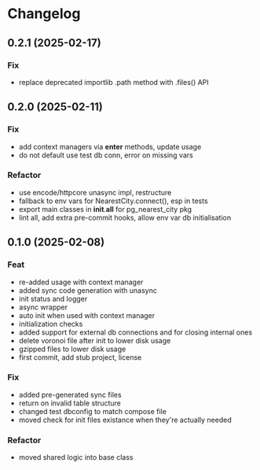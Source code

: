 # Changelog

## 0.2.1 (2025-02-17)

### Fix

- replace deprecated importlib .path method with .files() API

## 0.2.0 (2025-02-11)

### Fix

- add context managers via __enter__ methods, update usage
- do not default use test db conn, error on missing vars

### Refactor

- use encode/httpcore unasync impl, restructure
- fallback to env vars for NearestCity.connect(), esp in tests
- export main classes in __init__.__all__ for pg_nearest_city pkg
- lint all, add extra pre-commit hooks, allow env var db initialisation

## 0.1.0 (2025-02-08)

### Feat

- re-added usage with context manager
- added sync code generation with unasync
- init status and logger
- async wrapper
- auto init when used with context manager
- initialization checks
- added support for external db connections and for closing internal ones
- delete voronoi file after init to lower disk usage
- gzipped files to lower disk usage
- first commit, add stub project, license

### Fix

- added pre-generated sync files
- return on invalid table structure
- changed test dbconfig to match compose file
- moved check for init files existance when they're actually needed

### Refactor

- moved shared logic into base class
